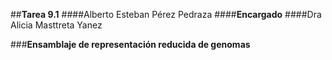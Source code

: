 ##**Tarea 9.1** 
####Alberto Esteban Pérez Pedraza
####**Encargado**
####Dra Alicia Masttreta Yanez

###**Ensamblaje de representación reducida de genomas**
